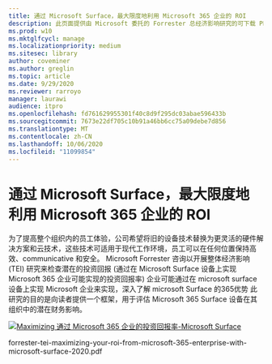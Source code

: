 ```yaml
---
title: 通过 Microsoft Surface，最大限度地利用 Microsoft 365 企业的 ROI
description: 此页面提供由 Microsoft 委托的 Forrester 总经济影响研究的可下载 PDF。
ms.prod: w10
ms.mktglfcycl: manage
ms.localizationpriority: medium
ms.sitesec: library
author: coveminer
ms.author: greglin
ms.topic: article
ms.date: 9/29/2020
ms.reviewer: rarroyo
manager: laurawi
audience: itpro
ms.openlocfilehash: fd761629955301f40c8d9f295dc03abae596433b
ms.sourcegitcommit: 7673e22df705c10b91a46bb6cc75a09debe7d856
ms.translationtype: MT
ms.contentlocale: zh-CN
ms.lasthandoff: 10/06/2020
ms.locfileid: "11099854"
---
```

# 通过 Microsoft Surface，最大限度地利用 Microsoft 365 企业的 ROI

 为了提高整个组织内的员工体验，公司希望将旧的设备技术替换为更灵活的硬件解决方案和云技术，这些技术可适用于现代工作环境，员工可以在任何位置保持高效、communicative 和安全。 Microsoft Forrester 咨询以开展整体经济影响 (TEI) 研究来检查潜在的投资回报 (通过在 Microsoft Surface 设备上实现 Microsoft 365 企业可能实现的投资回报率) 企业可能通过在 microsoft surface 设备上实现 Microsoft 企业来实现，深入了解 microsoft Surface 的365优势 此研究的目的是向读者提供一个框架，用于评估 Microsoft 365 Surface 设备在其组织中的潜在财务影响。

[![Maximizing 通过 Microsoft 365 企业的投资回报率-Microsoft Surface](./images/download-report.png)](./media/forrester-tei-maximizing-your-roi-from-microsoft-365-enterprise-with-microsoft-surface-2020.pdf)


forrester-tei-maximizing-your-roi-from-microsoft-365-enterprise-with-microsoft-surface-2020.pdf


